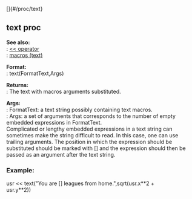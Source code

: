 []{#/proc/text}    
## text proc    
**See also:**    
:   [\<\< operator](/ref/operator/%3c%3c/%3c%3c.md)    
:   [macros (text)](/ref/DM/text/macros/macros.md)    
<!-- -->    
**Format:**    
:   text(FormatText,Args)    
<!-- -->    
**Returns:**    
:   The text with macros arguments substituted.    
<!-- -->    
**Args:**    
:   FormatText: a text string possibly containing text macros.    
:   Args: a set of arguments that corresponds to the number of empty    
    embedded expressions in FormatText.    
Complicated or lengthy embedded expressions in a text string can    
sometimes make the string difficult to read. In this case, one can use    
trailing arguments. The position in which the expression should be    
substituted should be marked with \[\] and the expression should then be    
passed as an argument after the text string.    
### Example:    
usr \<\< text(\"You are \[\] leagues from home.\",sqrt(usr.x\*\*2 +    
usr.y\*\*2))  